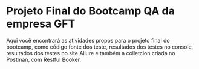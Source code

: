 # Projeto Final do Bootcamp QA da empresa GFT

Aqui você encontrará as atividades propos para o projeto final do bootcamp, como código fonte dos teste, resultados dos testes no console,  resultados dos testes no site Allure e também a colletcion criada no Postman, com Restful Booker.
